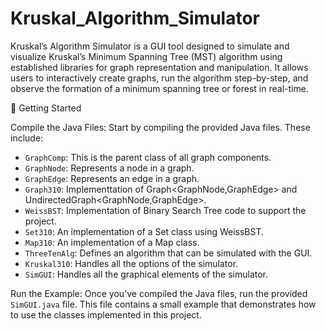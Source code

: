 # Kruskal_Algorithm_Simulator

Kruskal’s Algorithm Simulator is a GUI tool designed to simulate and visualize Kruskal’s Minimum Spanning Tree (MST) algorithm using established libraries for graph representation and manipulation. It allows users to interactively create graphs, run the algorithm step-by-step, and observe the formation of a minimum spanning tree or forest in real-time.

🚀 Getting Started

Compile the Java Files: Start by compiling the provided Java files. These include:

- `GraphComp`: This is the parent class of all graph components.
- `GraphNode`: Represents a node in a graph.
- `GraphEdge`: Represents an edge in a graph.
- `Graph310`: Implementtation of Graph<GraphNode,GraphEdge> and UndirectedGraph<GraphNode,GraphEdge>.
- `WeissBST`: Implementation of Binary Search Tree code to support the project.
- `Set310`: An implementation of a Set class using WeissBST.
- `Map310`: An implementation of a Map class.
- `ThreeTenAlg`: Defines an algorithm that can be simulated with the GUI.
- `Kruskal310`: Handles all the options of the simulator.
- `SimGUI`: Handles all the graphical elements of the simulator.

Run the Example: Once you've compiled the Java files, run the provided `SimGUI.java` file. This file contains a small example that demonstrates how to use the classes implemented in this project.